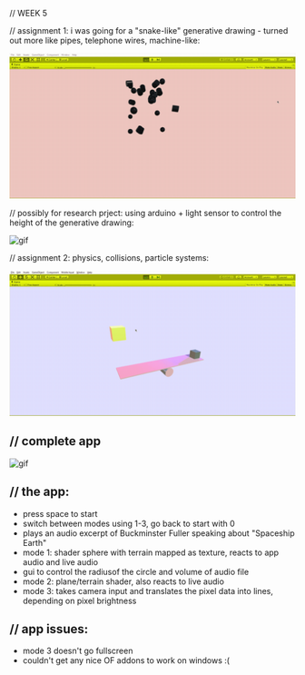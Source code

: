 // WEEK 5

// assignment 1: i was going for a "snake-like" generative drawing - turned out more like pipes, telephone wires, machine-like:

![gif](https://github.com/sonya-irsay/creativecode/blob/master/WEEK_05/w5_assignment_1.gif "assignment 1")

// possibly for research prject: using arduino + light sensor to control the height of the generative drawing:

![gif](https://github.com/sonya-irsay/creativecode/blob/master/WEEK_05/w5_assignment_1_sensor.gif "research project?")

// assignment 2: physics, collisions, particle systems:

![gif](https://github.com/sonya-irsay/creativecode/blob/master/WEEK_05/w5_assignment2.gif "assignment 2")

## // complete app
![gif](https://github.com/sonya-irsay/creativecode/blob/master/WEEK_05/complete_app.gif "complete app")

## // the app:
- press space to start
- switch between modes using 1-3, go back to start with 0
- plays an audio excerpt of Buckminster Fuller speaking about "Spaceship Earth"
- mode 1: shader sphere with terrain mapped as texture, reacts to app audio and live audio
- gui to control the radiusof the circle and volume of audio file
- mode 2: plane/terrain shader, also reacts to live audio
- mode 3: takes camera input and translates the pixel data into lines, depending on pixel brightness

## // app issues:
- mode 3 doesn't go fullscreen
- couldn't get any nice OF addons to work on windows :(
